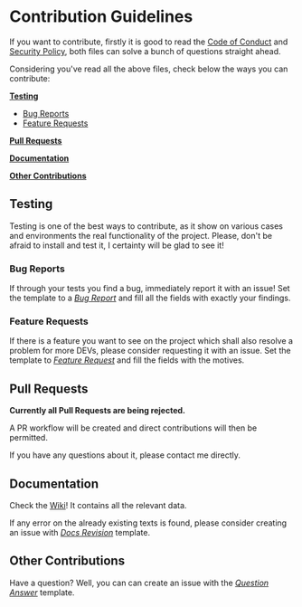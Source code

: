 # Contribution Guidelines

If you want to contribute, firstly it is good to read the [Code of Conduct] and
[Security Policy], both files can solve a bunch of questions straight ahead.

Considering you've read all the above files, check below the ways you can contribute:

**[Testing]**

* [Bug Reports]
* [Feature Requests]

**[Pull Requests]**

**[Documentation]**

**[Other Contributions]**

## Testing

Testing is one of the best ways to contribute, as it show on various cases and environments
the real functionality of the project. Please, don't be afraid to install and test
it, I certainty will be glad to see it!

### Bug Reports

If through your tests you find a bug, immediately report it with an issue! Set the
template to a *[Bug Report]* and fill all the fields with exactly your findings.

### Feature Requests

If there is a feature you want to see on the project which shall also resolve
a problem for more DEVs, please consider requesting it with an issue. Set the
template to *[Feature Request]* and fill the fields with the motives.

## Pull Requests

**Currently all Pull Requests are being rejected.**

A PR workflow will be created and direct contributions will then be permitted.

If you have any questions about it, please contact me directly.

## Documentation

Check the [Wiki]! It contains all the relevant data.

If any error on the already existing texts is found, please consider creating an
issue with *[Docs Revision]* template.

## Other Contributions

Have a question? Well, you can can create an issue with the *[Question Answer]* template.

[Code of Conduct]: ./CODE_OF_CONDUCT.md
[Security Policy]: ./SECURITY.md
[Testing]: #testing
[Bug Reports]: #bug-reports
[Feature Requests]: #feature-requests
[Pull Requests]: #pull-requests
[Documentation]: #documentation
[Other Contributions]: #other-contributions
[Bug Report]: https://github.com/Mestre-Tramador/Exper-Dat-Reader/issues/new?assignees=Mestre-Tramador&labels=Type%3A+Bug+Report%2CStatus%3A+Opened&template=BUG-REPORT.yml&title=%5BBUG%5D%3A+
[Feature Request]: https://github.com/Mestre-Tramador/Exper-Dat-Reader/issues/new?assignees=Mestre-Tramador&labels=Type%3A+Feature+Request%2CStatus%3A+Opened&template=FEATURE-REQUEST.yml&title=%5BFEAT%5D%3A+
[Wiki]: https://github.com/Mestre-Tramador/Exper-Dat-Reader/wiki
[Docs Revision]: https://github.com/Mestre-Tramador/Exper-Dat-Reader/issues/new?assignees=Mestre-Tramador&labels=Type%3A+Docs+Revision%2CStatus%3A+Opened&template=DOCS-REVISION.yml&title=%5BDOCS%5D%3A+
[Question Answer]: https://github.com/Mestre-Tramador/Exper-Dat-Reader/issues/new?assignees=Mestre-Tramador&labels=Type%3A+Question+Answer%2CStatus%3A+Opened%2CHelp&template=QUESTION-ANSWER.yml&title=%5BQST%5D%3A+

